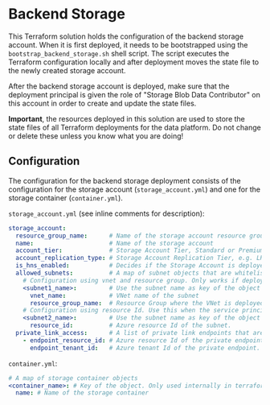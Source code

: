 # Backend Storage

This Terraform solution holds the configuration of the backend storage account.
When it is first deployed, it needs to be bootstrapped using the
`bootstrap_backend_storage.sh` shell script. The script executes the Terraform
configuration locally and after deployment moves the state file to the newly
created storage account.

After the backend storage account is deployed, make sure that the deployment
principal is given the role of "Storage Blob Data Contributor" on this account
in order to create and update the state files.

**Important**, the resources deployed in this solution are used to store the
state files of all Terraform deployments for the data platform. Do not change or
delete these unless you know what you are doing!

## Configuration

The configuration for the backend storage deployment consists of the
configuration for the storage account (`storage_account.yml`) and one for the
storage container (`container.yml`).

`storage_account.yml` (see inline comments for description):

```yaml
storage_account:
  resource_group_name:      # Name of the storage account resource group. Needs to exist before deployment
  name:                     # Name of the storage account
  account_tier:             # Storage Account Tier, Standard or Premium
  account_replication_type: # Storage Account Replication Tier, e.g. LRS, ZRS, etc.
  is_hns_enabled:           # Decides if the Storage Account is deployed with the hierarchical namespace feature enabled, required for the use as data lake
  allowed_subnets:          # A map of subnet objects that are whitelisted for the storage account. See example structures below.
    # Configuration using vnet and resource group. Only works if deployment service principal has at leas read access on this resource.
    <subnet1_name>:         # Use the subnet name as key of the object
      vnet_name:            # VNet name of the subnet
      resource_group_name:  # Resource Group where the VNet is deployed
    # Configuration using resource Id. Use this when the service principal does not have read access on the subnet.
    <subnet2_name>:         # Use the subnet name as key of the object
      resource_id:          # Azure resource Id of the subnet.
  private_link_access:      # A list of private link endpoints that are allowed network access to the storage account
    - endpoint_resource_id: # Azure resource Id of the private endpoint
      endpoint_tenant_id:   # Azure tenant Id of the private endpoint. Usually this is the Vattenfall tenant.
```

`container.yml`:

```yaml
# A map of storage container objects
<container_name>: # Key of the object. Only used internally in terraform
  name: # Name of the storage container
```
